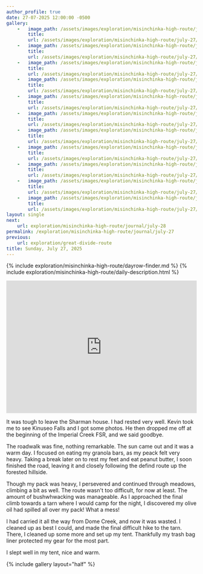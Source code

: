 ```yaml
---
author_profile: true
date: 27-07-2025 12:00:00 -0500
gallery: 
    -   image_path: /assets/images/exploration/misinchinka-high-route/july-27/small/9510.jpg
        title: 
        url: /assets/images/exploration/misinchinka-high-route/july-27/large/9510.jpg
    -   image_path: /assets/images/exploration/misinchinka-high-route/july-27/small/9511.jpg
        title: 
        url: /assets/images/exploration/misinchinka-high-route/july-27/large/9511.jpg
    -   image_path: /assets/images/exploration/misinchinka-high-route/july-27/small/9512.jpg
        title: 
        url: /assets/images/exploration/misinchinka-high-route/july-27/large/9512.jpg
    -   image_path: /assets/images/exploration/misinchinka-high-route/july-27/small/9513.jpg
        title: 
        url: /assets/images/exploration/misinchinka-high-route/july-27/large/9513.jpg
    -   image_path: /assets/images/exploration/misinchinka-high-route/july-27/small/9514.jpg
        title: 
        url: /assets/images/exploration/misinchinka-high-route/july-27/large/9514.jpg
    -   image_path: /assets/images/exploration/misinchinka-high-route/july-27/small/9515.jpg
        title: 
        url: /assets/images/exploration/misinchinka-high-route/july-27/large/9515.jpg
    -   image_path: /assets/images/exploration/misinchinka-high-route/july-27/small/9516.jpg
        title: 
        url: /assets/images/exploration/misinchinka-high-route/july-27/large/9516.jpg
    -   image_path: /assets/images/exploration/misinchinka-high-route/july-27/small/9517.jpg
        title: 
        url: /assets/images/exploration/misinchinka-high-route/july-27/large/9517.jpg
    -   image_path: /assets/images/exploration/misinchinka-high-route/july-27/small/9518.jpg
        title: 
        url: /assets/images/exploration/misinchinka-high-route/july-27/large/9518.jpg
    -   image_path: /assets/images/exploration/misinchinka-high-route/july-27/small/9519.jpg
        title: 
        url: /assets/images/exploration/misinchinka-high-route/july-27/large/9519.jpg
    -   image_path: /assets/images/exploration/misinchinka-high-route/july-27/small/9520.jpg
        title: 
        url: /assets/images/exploration/misinchinka-high-route/july-27/large/9520.jpg
layout: single
next:
    url: exploration/misinchinka-high-route/journal/july-28
permalink: /exploration/misinchinka-high-route/journal/july-27
previous:
    url: exploration/great-divide-route
title: Sunday, July 27, 2025
---
```

{% include exploration/misinchinka-high-route/dayrow-finder.md %}
{% include exploration/misinchinka-high-route/daily-description.html %}

<iframe width="100%" height="350px" frameborder="0" allowfullscreen src="https://caltopo.com/m/J7GTMLH"></iframe>

It was tough to leave the Sharman house. I had rested very well. Kevin took me to see Kinuseo Falls and I got some photos. He then dropped me off at the beginning of the Imperial Creek FSR, and we said goodbye.

The roadwalk was fine, nothing remarkable. The sun came out and it was a warm day. I focused on eating my granola bars, as my peack felt very heavy. Taking a break later on to rest my feet and eat peanut butter, I soon finished the road, leaving it and closely following the defind route up the forested hillside.

Though my pack was heavy, I persevered and continued through meadows, climbing a bit as well. The route wasn't too difficult, for now at least. The amount of bushwhwacking was manageable. As I approached the final climb towards a tarn where I would camp for the night, I discovered my olive oil had spilled all over my pack! What a mess!

I had carried it all the way from Dome Creek, and now it was wasted. I cleaned up as best I could, and made the final difficult hike to the tarn. There, I cleaned up some more and set up my tent. Thankfully my trash bag liner protected my gear for the most part.

I slept well in my tent, nice and warm.

{% include gallery layout="half" %}